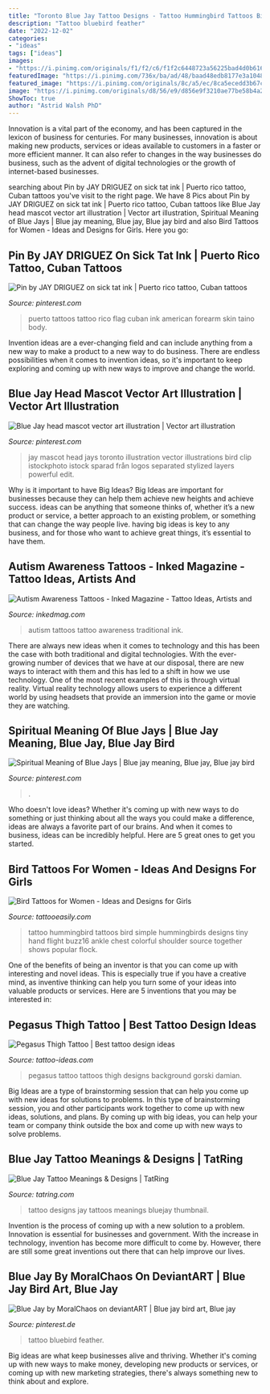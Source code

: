 ```yaml
---
title: "Toronto Blue Jay Tattoo Designs - Tattoo Hummingbird Tattoos Bird Simple Hummingbirds Designs Tiny Hand Flight Buzz16 Ankle Chest Colorful Shoulder Source Together Shows Popular Flock"
description: "Tattoo bluebird feather"
date: "2022-12-02"
categories:
- "ideas"
tags: ["ideas"]
images:
- "https://i.pinimg.com/originals/f1/f2/c6/f1f2c6448723a56225bad4d0b6164bd8.png"
featuredImage: "https://i.pinimg.com/736x/ba/ad/48/baad48edb8177e3a1048aacfa0e43822.jpg"
featured_image: "https://i.pinimg.com/originals/8c/a5/ec/8ca5ecedd3b67c1f4b6d4c4c35f090b3.jpg"
image: "https://i.pinimg.com/originals/d8/56/e9/d856e9f3210ae77be58b4a2d078b2e20.jpg"
ShowToc: true
author: "Astrid Walsh PhD"
---
```



Innovation is a vital part of the economy, and has been captured in the lexicon of business for centuries. For many businesses, innovation is about making new products, services or ideas available to customers in a faster or more efficient manner. It can also refer to changes in the way businesses do business, such as the advent of digital technologies or the growth of internet-based businesses.

	

		
searching about Pin by JAY DRIGUEZ on sick tat ink | Puerto rico tattoo, Cuban tattoos you've visit to the right page. We have 8 Pics about Pin by JAY DRIGUEZ on sick tat ink | Puerto rico tattoo, Cuban tattoos like Blue Jay head mascot vector art illustration | Vector art illustration, Spiritual Meaning of Blue Jays | Blue jay meaning, Blue jay, Blue jay bird and also Bird Tattoos for Women - Ideas and Designs for Girls. Here you go:
		
    
## Pin By JAY DRIGUEZ On Sick Tat Ink | Puerto Rico Tattoo, Cuban Tattoos

<img loading=lazy src="https://i.pinimg.com/originals/8c/a5/ec/8ca5ecedd3b67c1f4b6d4c4c35f090b3.jpg" onerror="this.onerror=null;this.src='https://tse2.mm.bing.net/th?id=OIP.kD6_NAWdsabAHxL-IgkYrwHaE8&amp;pid=15.1';" alt="Pin by JAY DRIGUEZ on sick tat ink | Puerto rico tattoo, Cuban tattoos">

_Source: pinterest.com_

>puerto tattoos tattoo rico flag cuban ink american forearm skin taino body. 

	

Invention ideas are a ever-changing field and can include anything from a new way to make a product to a new way to do business. There are endless possibilities when it comes to invention ideas, so it's important to keep exploring and coming up with new ways to improve and change the world.

    
## Blue Jay Head Mascot Vector Art Illustration | Vector Art Illustration

<img loading=lazy src="https://i.pinimg.com/originals/d8/56/e9/d856e9f3210ae77be58b4a2d078b2e20.jpg" onerror="this.onerror=null;this.src='https://tse2.mm.bing.net/th?id=OIP.5xn-FwPQf92raKw6oqrE1AAAAA&amp;pid=15.1';" alt="Blue Jay head mascot vector art illustration | Vector art illustration">

_Source: pinterest.com_

>jay mascot head jays toronto illustration vector illustrations bird clip istockphoto istock sparad från logos separated stylized layers powerful edit. 

	

Why is it important to have Big Ideas?
Big Ideas are important for businesses because they can help them achieve new heights and achieve success. ideas can be anything that someone thinks of, whether it’s a new product or service, a better approach to an existing problem, or something that can change the way people live. having big ideas is key to any business, and for those who want to achieve great things, it’s essential to have them.

    
## Autism Awareness Tattoos - Inked Magazine - Tattoo Ideas, Artists And

<img loading=lazy src="https://www.inkedmag.com/.image/t_share/MTU5MDMzMDQ1MDkwNzcyNjI5/autism_feature.jpg" onerror="this.onerror=null;this.src='https://tse2.mm.bing.net/th?id=OIP.fqFRM34fFSz_yTqtdSEvEwHaHa&amp;pid=15.1';" alt="Autism Awareness Tattoos - Inked Magazine - Tattoo Ideas, Artists and">

_Source: inkedmag.com_

>autism tattoos tattoo awareness traditional ink. 

	

There are always new ideas when it comes to technology and this has been the case with both traditional and digital technologies. With the ever-growing number of devices that we have at our disposal, there are new ways to interact with them and this has led to a shift in how we use technology. One of the most recent examples of this is through virtual reality. Virtual reality technology allows users to experience a different world by using headsets that provide an immersion into the game or movie they are watching.

    
## Spiritual Meaning Of Blue Jays | Blue Jay Meaning, Blue Jay, Blue Jay Bird

<img loading=lazy src="https://i.pinimg.com/736x/ba/ad/48/baad48edb8177e3a1048aacfa0e43822.jpg" onerror="this.onerror=null;this.src='https://tse1.mm.bing.net/th?id=OIP.l-D1y1WuNl1Tj0WULe0NYgHaHa&amp;pid=15.1';" alt="Spiritual Meaning of Blue Jays | Blue jay meaning, Blue jay, Blue jay bird">

_Source: pinterest.com_

>. 

	

Who doesn't love ideas? Whether it's coming up with new ways to do something or just thinking about all the ways you could make a difference, ideas are always a favorite part of our brains. And when it comes to business, ideas can be incredibly helpful. Here are 5 great ones to get you started.

    
## Bird Tattoos For Women - Ideas And Designs For Girls

<img loading=lazy src="https://www.tattooeasily.com/wp-content/uploads/2018/02/bird-tattoos-11.jpg" onerror="this.onerror=null;this.src='https://tse2.mm.bing.net/th?id=OIP.Q54nDd7G0f1GHrPSRbVv-gHaHf&amp;pid=15.1';" alt="Bird Tattoos for Women - Ideas and Designs for Girls">

_Source: tattooeasily.com_

>tattoo hummingbird tattoos bird simple hummingbirds designs tiny hand flight buzz16 ankle chest colorful shoulder source together shows popular flock. 

	

One of the benefits of being an inventor is that you can come up with interesting and novel ideas. This is especially true if you have a creative mind, as inventive thinking can help you turn some of your ideas into valuable products or services. Here are 5 inventions that you may be interested in: 

    
## Pegasus Thigh Tattoo | Best Tattoo Design Ideas

<img loading=lazy src="https://tattoo-ideas.com/wp-content/uploads/2015/07/pegasus-thigh-tattoo.jpg" onerror="this.onerror=null;this.src='https://tse2.mm.bing.net/th?id=OIP.m0OxHfISgV_TvXEvElM4iQHaIT&amp;pid=15.1';" alt="Pegasus Thigh Tattoo | Best tattoo design ideas">

_Source: tattoo-ideas.com_

>pegasus tattoo tattoos thigh designs background gorski damian. 

	

Big Ideas are a type of brainstorming session that can help you come up with new ideas for solutions to problems. In this type of brainstorming session, you and other participants work together to come up with new ideas, solutions, and plans. By coming up with big ideas, you can help your team or company think outside the box and come up with new ways to solve problems.

    
## Blue Jay Tattoo Meanings &amp; Designs | TatRing

<img loading=lazy src="https://usercontent1.hubstatic.com/7143724_f260.jpg" onerror="this.onerror=null;this.src='https://tse3.mm.bing.net/th?id=OIP.vQcjFzAId54AFeKakJCD-QHaLB&amp;pid=15.1';" alt="Blue Jay Tattoo Meanings &amp; Designs | TatRing">

_Source: tatring.com_

>tattoo designs jay tattoos meanings bluejay thumbnail. 

	

Invention is the process of coming up with a new solution to a problem. Innovation is essential for businesses and government. With the increase in technology, invention has become more difficult to come by. However, there are still some great inventions out there that can help improve our lives.

    
## Blue Jay By MoralChaos On DeviantART | Blue Jay Bird Art, Blue Jay

<img loading=lazy src="https://i.pinimg.com/originals/f1/f2/c6/f1f2c6448723a56225bad4d0b6164bd8.png" onerror="this.onerror=null;this.src='https://tse3.mm.bing.net/th?id=OIP._f1sWUznmtPht4ETxIlETgHaFE&amp;pid=15.1';" alt="Blue Jay by MoralChaos on deviantART | Blue jay bird art, Blue jay">

_Source: pinterest.de_

>tattoo bluebird feather. 

	

Big ideas are what keep businesses alive and thriving. Whether it's coming up with new ways to make money, developing new products or services, or coming up with new marketing strategies, there's always something new to think about and explore.


